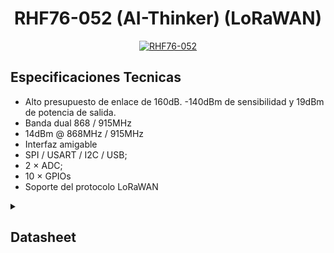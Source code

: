 <div align="center">
<h1> RHF76-052 (AI-Thinker) (LoRaWAN) </h1>

[![RHF76-052](https://img.shields.io/badge/RHF76_052-006699?style=for-the-badge&logo=Wikiquote&logoColor=white&labelColor=000000&?logoWidth=40)](https://github.com/St3v3n-4n4/AnaPi_IoT/tree/main/Hardware/RHF76-052%20-%20LoraWAN)

</div>



## **Especificaciones Tecnicas**
- Alto presupuesto de enlace de 160dB. -140dBm de sensibilidad y 19dBm de potencia de salida.
- Banda dual 868 / 915MHz
- 14dBm @ 868MHz / 915MHz
- Interfaz amigable
- SPI / USART / I2C / USB;
- 2 × ADC;
- 10 × GPIOs
- Soporte del protocolo LoRaWAN



<details><summary><h2><b>Datasheet</b></h2></summary>
<p>

[![datasheet.pdf](Datasheet/presentacio_datasheet.png)](https://github.com/St3v3n-4n4/Anapy_IoT/blob/main/Hardware/RHF76-052%20-%20LoraWAN/Datasheet/ai-thinker_rhf-76-052_hardware_design_guide_v03_.pdf)

</p>
</details>
